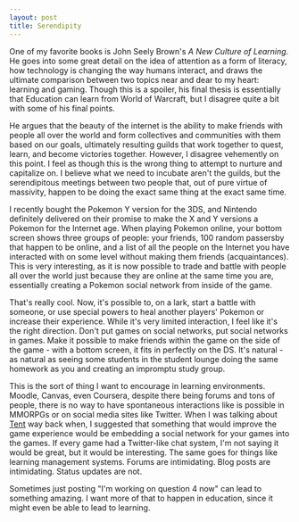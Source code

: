```yaml
---
layout: post
title: Serendipity
---
```

One of my favorite books is John Seely Brown's *A New Culture of Learning*. He
goes into some great detail on the idea of attention as a form of literacy,
how technology is changing the way humans interact, and draws the ultimate
comparison between two topics near and dear to my heart: learning and gaming.
Though this is a spoiler, his final thesis is essentially that Education can
learn from World of Warcraft, but I disagree quite a bit with some of his final
points.

He argues that the beauty of the internet is the ability to make friends with
people all over the world and form collectives and communities with them based
on our goals, ultimately resulting guilds that work together to quest, learn,
and become victories together. However, I disagree vehemently on this point. I
feel as though this is the wrong thing to attempt to nurture and capitalize on.
I believe what we need to incubate aren't the guilds, but the serendipitous
meetings between two people that, out of pure virtue of massivity, happen to be
doing the exact same thing at the exact same time.

I recently bought the Pokemon Y version for the 3DS, and Nintendo definitely
delivered on their promise to make the X and Y versions a Pokemon for the
Internet age. When playing Pokemon online, your bottom screen shows three groups
of people: your friends, 100 random passersby that happen to be online, and
a list of all the people on the Internet you have interacted with on some level
without making them friends (acquaintances). This is very interesting, as it is
now possible to trade and battle with people all over the world just because they
are online at the same time you are, essentially creating a Pokemon social network
from inside of the game.

That's really cool. Now, it's possible to, on a lark, start a battle with someone,
or use special powers to heal another players' Pokemon or increase their experience.
While it's very limited interaction, I feel like it's the right direction. Don't
put games on social networks, put social networks in games. Make it possible to
make friends within the game on the side of the game - with a bottom screen, it
fits in perfectly on the DS. It's natural - as natural as seeing some students in
the student lounge doing the same homework as you and creating an impromptu study
group.

This is the sort of thing I want to encourage in learning environments. Moodle,
Canvas, even Coursera, despite there being forums and tons of people, there is
no way to have spontaneous interactions like is possible in MMORPGs or on 
social media sites like Twitter. When I was talking about
[Tent](http://isharacomix.org/posts/2013/09/12/social-network-competition)
way back when, I suggested that something that would improve the game experience
would be embedding a social network for your games into the games. If every game
had a Twitter-like chat system, I'm not saying it would be great, but it would
be interesting. The same goes for things like learning management systems.
Forums are intimidating. Blog posts are intimidating. Status updates are not.

Sometimes just posting "I'm working on question 4 now" can lead to something
amazing. I want more of that to happen in education, since it might even be
able to lead to learning.

